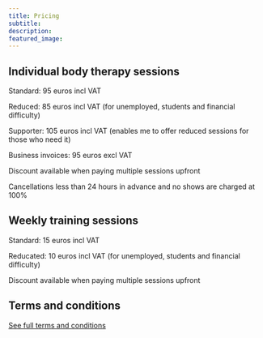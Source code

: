 ```yaml
---
title: Pricing
subtitle: 
description:
featured_image: 
---
```


## Individual body therapy sessions

Standard: 95 euros incl VAT

Reduced: 85 euros incl VAT (for unemployed, students and financial difficulty)

Supporter: 105 euros incl VAT (enables me to offer reduced sessions for those who need it)

Business invoices: 95 euros excl VAT

Discount available when paying multiple sessions upfront

Cancellations less than 24 hours in advance and no shows are charged at 100%

## Weekly training sessions

Standard: 15 euros incl VAT

Reducated: 10 euros incl VAT (for unemployed, students and financial difficulty)

Discount available when paying multiple sessions upfront

## Terms and conditions

[See full terms and conditions](../terms-and-conditions.md)
